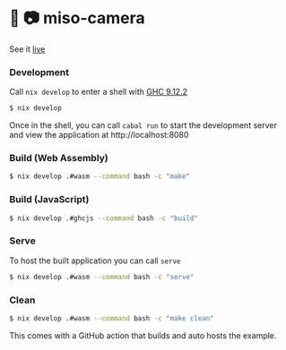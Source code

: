 :ramen: 📷 miso-camera
====================

See it [live](https://camera.haskell-miso.org)

### Development

Call `nix develop` to enter a shell with [GHC 9.12.2](https://haskell.org/ghc)

```bash
$ nix develop
```

Once in the shell, you can call `cabal run` to start the development server and view the application at http://localhost:8080

### Build (Web Assembly)

```bash
$ nix develop .#wasm --command bash -c "make"
```

### Build (JavaScript)

```bash
$ nix develop .#ghcjs --command bash -c "build"
```

### Serve

To host the built application you can call `serve`

```bash
$ nix develop .#wasm --command bash -c "serve"
```

### Clean

```bash
$ nix develop .#wasm --command bash -c "make clean"
```

This comes with a GitHub action that builds and auto hosts the example.
